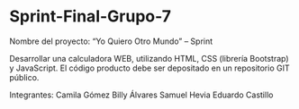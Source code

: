 # Sprint-Final-Grupo-7

Nombre del proyecto:
“Yo Quiero Otro Mundo” – Sprint

Desarrollar una calculadora WEB, utilizando HTML, CSS
(librería Bootstrap) y JavaScript. El código producto debe ser
depositado en un repositorio GIT público.

Integrantes:
Camila Gómez
Billy Álvares
Samuel Hevia
Eduardo Castillo

